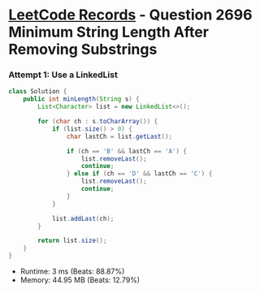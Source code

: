 # [LeetCode Records](../../README.md) - Question 2696 Minimum String Length After Removing Substrings

### Attempt 1: Use a LinkedList
```java
class Solution {
    public int minLength(String s) {
        List<Character> list = new LinkedList<>();

        for (char ch : s.toCharArray()) {
            if (list.size() > 0) {
                char lastCh = list.getLast();

                if (ch == 'B' && lastCh == 'A') {
                    list.removeLast();
                    continue;
                } else if (ch == 'D' && lastCh == 'C') {
                    list.removeLast();
                    continue;
                }
            }

            list.addLast(ch);
        }

        return list.size();
    }
}
```
- Runtime: 3 ms (Beats: 88.87%)
- Memory: 44.95 MB (Beats: 12.79%)

<br>
